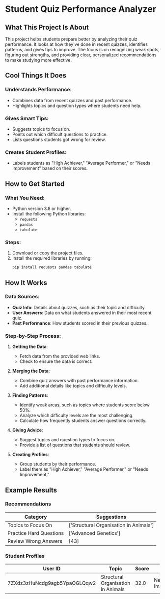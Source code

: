 # Student Quiz Performance Analyzer

## What This Project Is About

This project helps students prepare better by analyzing their quiz performance. It looks at how they've done in recent quizzes, identifies patterns, and gives tips to improve. The focus is on recognizing weak spots, figuring out strengths, and providing clear, personalized recommendations to make studying more effective.

## Cool Things It Does

### Understands Performance:
- Combines data from recent quizzes and past performance.
- Highlights topics and question types where students need help.

### Gives Smart Tips:
- Suggests topics to focus on.
- Points out which difficult questions to practice.
- Lists questions students got wrong for review.

### Creates Student Profiles:
- Labels students as "High Achiever," "Average Performer," or "Needs Improvement" based on their scores.

## How to Get Started

### What You Need:
- Python version 3.8 or higher.
- Install the following Python libraries:
  - `requests`
  - `pandas`
  - `tabulate`

### Steps:
1. Download or copy the project files.
2. Install the required libraries by running:
   ```bash
   pip install requests pandas tabulate

## How It Works

### Data Sources:
- **Quiz Info**: Details about quizzes, such as their topic and difficulty.
- **User Answers**: Data on what students answered in their most recent quiz.
- **Past Performance**: How students scored in their previous quizzes.

### Step-by-Step Process:

1. **Getting the Data**:
   - Fetch data from the provided web links.
   - Check to ensure the data is correct.

2. **Merging the Data**:
   - Combine quiz answers with past performance information.
   - Add additional details like topics and difficulty levels.

3. **Finding Patterns**:
   - Identify weak areas, such as topics where students score below 50%.
   - Analyze which difficulty levels are the most challenging.
   - Calculate how frequently students answer questions correctly.

4. **Giving Advice**:
   - Suggest topics and question types to focus on.
   - Provide a list of questions that students should review.

5. **Creating Profiles**:
   - Group students by their performance.
   - Label them as "High Achiever," "Average Performer," or "Needs Improvement."
## Example Results

### Recommendations

| Category              | Suggestions                            |
|-----------------------|----------------------------------------|
| Topics to Focus On     | ['Structural Organisation in Animals'] |
| Practice Hard Questions | ['Advanced Genetics']                 |
| Review Wrong Answers   | [43]                                   |

### Student Profiles

| User ID                          | Topic                               | Score | Label              |
|----------------------------------|-------------------------------------|-------|--------------------|
| 7ZXdz3zHuNcdg9agb5YpaOGLQqw2 | Structural Organisation in Animals | 32.0  | Needs Improvement |


